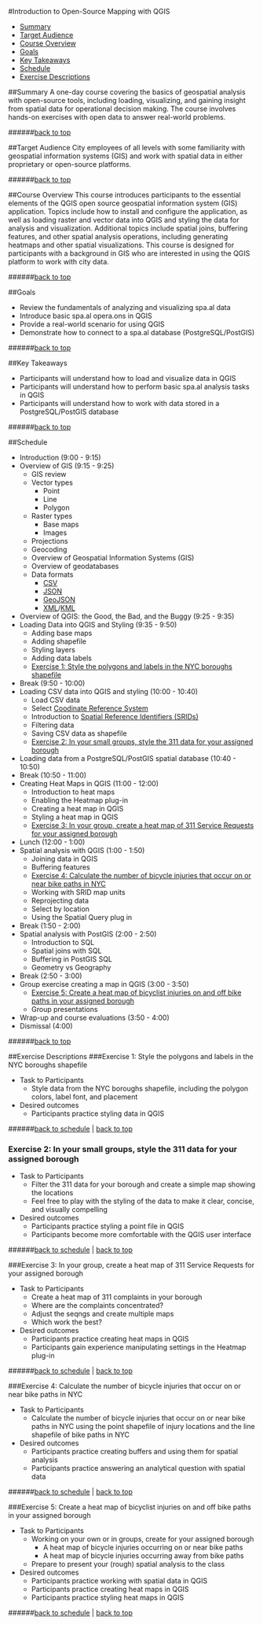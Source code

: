 <a id="top"></a>
#Introduction to Open-Source Mapping with QGIS

+ [Summary](#summary)
+ [Target Audience](#target-audience)
+ [Course Overview](#course-overview)
+ [Goals](#goals)
+ [Key Takeaways](#key-takeaways)
+ [Schedule](#schedule)
+ [Exercise Descriptions](#exercise-descriptions)

<a id="summary"></a>
##Summary
A one-day course covering the basics of geospatial analysis with open-source tools, including loading, visualizing, and gaining insight from spatial data for operational decision making. The course involves hands-on exercises with open data to answer real-world problems.

######[back to top](#top)

<a id="target-audience"></a>
##Target Audience
City employees of all levels with some familiarity with geospatial information systems (GIS) and work with spatial data in either proprietary or open-source platforms.

######[back to top](#top)

<a id="course-overview"></a>
##Course Overview
This course introduces participants to the essential elements of the QGIS open source geospatial information system (GIS) application. Topics include how to install and configure the application, as well as loading raster and vector data into QGIS and styling the data for analysis and visualization. Additional topics include spatial joins, buffering features, and other spatial analysis operations, including generating heatmaps and other spatial visualizations. This course is designed for participants with a background in GIS who are interested in using the QGIS platform to work with city data.

######[back to top](#top)

<a id="goals"></a>
##Goals
+ Review the fundamentals of analyzing and visualizing spa.al data
+ Introduce basic spa.al opera.ons in QGIS
+ Provide a real-world scenario for using QGIS
+ Demonstrate how to connect to a spa.al database (PostgreSQL/PostGIS)

######[back to top](#top)

<a id="key-takeaways"></a>
##Key Takeaways
+ Participants will understand how to load and visualize data in QGIS
+ Participants will understand how to perform basic spa.al analysis tasks in QGIS
+ Participants will understand how to work with data stored in a PostgreSQL/PostGIS database

######[back to top](#top)

<a id="schedule"></a>
##Schedule
+ Introduction (9:00 - 9:15)
+ Overview of GIS (9:15 - 9:25)
	+ GIS review
	+ Vector types
		+ Point
		+ Line
		+ Polygon
	+ Raster types
		+ Base maps
		+ Images
	+ Projections
	+ Geocoding
	+ Overview of Geospatial Information Systems (GIS)
	+ Overview of geodatabases
	+ Data formats
		+ [CSV](https://en.wikipedia.org/wiki/Comma-separated_values)
		+ [JSON](https://en.wikipedia.org/wiki/JSON)
		+ [GeoJSON](http://geojson.org/)
		+ [XML](https://en.wikipedia.org/wiki/XML)/[KML](https://en.wikipedia.org/wiki/Keyhole_Markup_Language)
+ Overview of QGIS: the Good, the Bad, and the Buggy (9:25 - 9:35)
+ Loading Data into QGIS and Styling (9:35 - 9:50)
	+ Adding base maps
	+ Adding shapefile
	+ Styling layers
	+ Adding data labels <a id="ex1"></a>
	+ [Exercise 1: Style the polygons and labels in the NYC boroughs shapefile](#exercise1)
+ Break (9:50 - 10:00)
+ Loading CSV data into QGIS and styling (10:00 - 10:40)
	+ Load CSV data
	+ Select [Coodinate Reference System](https://en.wikipedia.org/wiki/Spatial_reference_system)
	+ Introduction to [Spatial Reference Identifiers (SRIDs)](https://en.wikipedia.org/wiki/SRID)
	+ Filtering data
	+ Saving CSV data as shapefile <a id="ex2"></a>
	+ [Exercise 2: In your small groups, style the 311 data for your assigned borough](#exercise2)
+ Loading data from a PostgreSQL/PostGIS spatial database (10:40 - 10:50)
+ Break (10:50 - 11:00)
+ Creating Heat Maps in QGIS (11:00 - 12:00) 
	+ Introduction to heat maps
	+ Enabling the Heatmap plug-in
	+ Creating a heat map in QGIS
	+ Styling a heat map in QGIS <a id="ex3"></a>
	+ [Exercise 3: In your group, create a heat map of 311 Service Requests for your assigned borough](#exercise3)
+ Lunch (12:00 - 1:00)
+ Spatial analysis with QGIS (1:00 - 1:50)
	+ Joining data in QGIS
	+ Buffering features <a id="ex4"></a>
	+ [Exercise 4: Calculate the number of bicycle injuries that occur on or near bike paths in NYC](#exercise4)
	+ Working with SRID map units
	+ Reprojecting data
	+ Select by location
	+ Using the Spatial Query plug in
+ Break (1:50 - 2:00)
+ Spatial analysis with PostGIS (2:00 - 2:50) 
	+ Introduction to SQL
	+ Spatial joins with SQL
	+ Buffering in PostGIS SQL
	+ Geometry vs Geography
+ Break (2:50 - 3:00)<a id="ex5"></a>
+ Group exercise creating a map in QGIS (3:00 - 3:50) 
	+ [Exercise 5: Create a heat map of bicyclist injuries on and off bike paths in your assigned borough](#exercise5)
	+ Group presentations
+ Wrap-up and course evaluations (3:50 - 4:00)
+ Dismissal (4:00)

######[back to top](#top)

<a id="exercise-descriptions"></a>
##Exercise Descriptions
<a id="exercise1"></a>
###Exercise 1: Style the polygons and labels in the NYC boroughs shapefile 
+ Task to Participants
	+ Style data from the NYC boroughs shapefile, including the polygon colors, label font, and placement
+ Desired outcomes
	+ Participants practice styling data in QGIS

######[back to schedule](#ex1) | [back to top](#top)

<a id="exercise2"></a>
###	Exercise 2: In your small groups, style the 311 data for your assigned borough
+ Task to Participants
	+ Filter the 311 data for your borough and create a simple map showing the locations
	+ Feel free to play with the styling of the data to make it clear, concise, and visually compelling
+ Desired outcomes
	+ Participants practice styling a point file in QGIS
	+ Participants become more comfortable with the QGIS user interface

######[back to schedule](#ex2) | [back to top](#top)

<a id="exercise3"></a>
###Exercise 3: In your group, create a heat map of 311 Service Requests for your assigned borough
+ Task to Participants
	+ Create a heat map of 311 complaints in your borough
	+ Where are the complaints concentrated? 
	+ Adjust the seqngs and create multiple maps
	+ Which work the best?
+ Desired outcomes
	+ Participants practice creating heat maps in QGIS
	+ Participants gain experience manipulating settings in the Heatmap plug-in

######[back to schedule](#ex3) | [back to top](#top)

<a id="exercise4"></a>
###Exercise 4: Calculate the number of bicycle injuries that occur on or near bike paths in NYC
+ Task to Participants
	+ Calculate the number of bicycle injuries that occur on or near bike paths in NYC using the point shapefile of injury locations and the line shapefile of bike paths in NYC
+ Desired outcomes
	+ Participants practice creating buffers and using them for spatial analysis
	+ Participants practice answering an analytical question with spatial data

######[back to schedule](#ex4) | [back to top](#top)

<a id="exercise5"></a>
###Exercise 5: Create a heat map of bicyclist injuries on and off bike paths in your assigned borough
+ Task to Participants
	+ Working on your own or in groups, create for your assigned borough
		+ A heat map of bicycle injuries occurring on or near bike paths		+ A heat map of bicycle injuries occurring away from bike paths	+ Prepare to present your (rough) spatial analysis to the class
+ Desired outcomes
	+ Participants practice working with spatial data in QGIS
	+ Participants practice creating heat maps in QGIS
	+ Participants practice styling heat maps in QGIS

######[back to schedule](#ex5) | [back to top](#top)